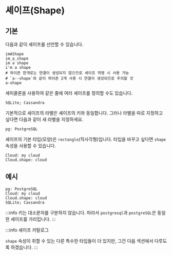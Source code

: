 # 셰이프(Shape)

## 기본

다음과 같이 셰이프를 선언할 수 있습니다.

```d2
imAShape
im_a_shape
im a shape
i'm a shape
# 하이픈 한개로는 연결이 생성되지 않으므로 셰이프 작명 시 사용 가능
# `a--shape`와 같이 하이픈 2개 사용 시 연결이 생성되므로 주의할 것
a-shape
```

<div className="embedSVG" dangerouslySetInnerHTML={{__html: require('@site/static/img/generated/shapes-1.svg2')}}></div>

세미콜론을 사용하여 같은 줄에 여러 셰이프를 정의할 수도 있습니다.

```d2
SQLite; Cassandra
```

기본적으로 셰이프의 라벨은 셰이프의 키와 동일합니다.
그러나 라벨을 따로 지정하고 싶다면 다음과 같이 새 라벨을 지정하세요.

```d2
pg: PostgreSQL
```

셰이프의 기본 타입(모양)은 `rectangle`(직사각형)입니다.
타입을 바꾸고 싶다면 `shape` 속성을 사용할 수 있습니다.

```d2
Cloud: my cloud
Cloud.shape: cloud
```

## 예시

```d2
pg: PostgreSQL
Cloud: my cloud
Cloud.shape: cloud
SQLite; Cassandra
```

<div className="embedSVG" dangerouslySetInnerHTML={{__html: require('@site/static/img/generated/shapes-2.svg2')}}></div>

:::info
키는 대소문자를 구분하지 않습니다.
따라서 `postgresql`과 `postgreSQL`은 동일한 셰이프를 가리킵니다.
:::

:::info 셰이프 카탈로그

<div className="embedSVG overflow" dangerouslySetInnerHTML={{__html: require('@site/static/img/generated/shapes-3.svg2')}}></div>

`shape` 속성이 ​​취할 수 있는 다른 특수한 타입들이 더 있지만, 그건 다음 섹션에서 다루도록 하겠습니다.
:::

